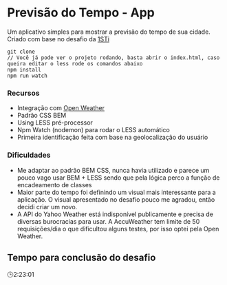 # Previsão do Tempo - App

Um aplicativo simples para mostrar a previsão do tempo de sua cidade. Criado com base no desafio da [1STi](https://github.com/1STi/desafio-frontend/)

```
git clone
// Você já pode ver o projeto rodando, basta abrir o index.html, caso queira editar o less rode os comandos abaixo
npm install
npm run watch
```

### Recursos
- Integração com [Open Weather](https://openweathermap.org/api)
- Padrão CSS BEM
- Using LESS pré-processor
- Npm Watch (nodemon) para rodar o LESS automático
- Primeira identificação feita com base na geolocalização do usuário

### Dificuldades
- Me adaptar ao padrão BEM CSS, nunca havia utilizado e parece um pouco vago usar BEM + LESS sendo que pela lógica perco a função de encadeamento de classes
- Maior parte do tempo foi definindo um visual mais interessante para a aplicação. O visual apresentado no desafio pouco me agradou, então decidi criar um novo.
- A API do Yahoo Weather está indisponível publicamente e precisa de diversas burocracias para usar. A AccuWeather tem limite de 50 requisições/dia o que dificultou alguns testes, por isso optei pela Open Weather.

## Tempo para conclusão do desafio
🕒2:23:01